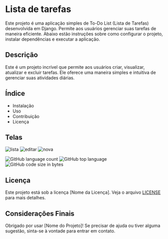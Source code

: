 # Lista de tarefas 
Este projeto é uma aplicação simples de To-Do List (Lista de Tarefas) desenvolvida em Django. Permite aos usuários gerenciar suas tarefas de maneira eficiente. Abaixo estão instruções sobre como configurar o projeto, instalar dependências e executar a aplicação.

## Descrição
Este é um projeto incrível que permite aos usuários criar, visualizar, atualizar e excluir tarefas. Ele oferece uma maneira simples e intuitiva de gerenciar suas atividades diárias.

## Índice
<ul>
  <li>Instalação</li>
  <li>Uso</li>
  <li>Contribuição</li>
  <li>Licença</li>
</ul>

## Telas
![lista](https://github.com/lucasbizachi/twtodo/assets/101759223/06bbfe25-87d5-4ffa-a0c6-fd460fbf42d6)
![editar](https://github.com/lucasbizachi/twtodo/assets/101759223/c5d0a357-7131-4ceb-b3ce-920716790704)
![nova](https://github.com/lucasbizachi/twtodo/assets/101759223/5d9a5565-26f2-4db5-83b2-b730e18e04f0)

![GitHub language count](https://img.shields.io/github/languages/count/lucasbizachi/twtodo)
![GitHub top language](https://img.shields.io/github/languages/top/lucasbizachi/twtodo)
![GitHub code size in bytes](https://img.shields.io/github/languages/code-size/lucasbizachi/twtodo)



## Licença
Este projeto está sob a licença [Nome da Licença]. Veja o arquivo [LICENSE](LICENSE) para mais detalhes.




## Considerações Finais
Obrigado por usar [Nome do Projeto]! Se precisar de ajuda ou tiver alguma sugestão, sinta-se à vontade para entrar em contato.
